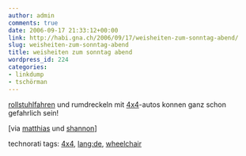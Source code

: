 ```yaml
---
author: admin
comments: true
date: 2006-09-17 21:33:12+00:00
link: http://habi.gna.ch/2006/09/17/weisheiten-zum-sonntag-abend/
slug: weisheiten-zum-sonntag-abend
title: weisheiten zum sonntag abend
wordpress_id: 224
categories:
- linkdump
- tschörman
---
```



[rollstuhlfahren](http://www.devilducky.com/media/50728/) und rumdreckeln mit [4x4](http://www.youtube.com/watch?v=yLsWEn2wXjA)-autos konnen ganz schon gefahrlich sein!



[via [matthias](http://gutfeldt.ch/matthias/blog/singleblog.php?entry=1157729161) und [shannon](http://www.zentastic.com/entries/200609171626.html)]





technorati tags: [4x4](http://www.technorati.com/tag/4x4), [lang:de](http://www.technorati.com/tag/lang:de), [wheelchair](http://www.technorati.com/tag/wheelchair)

